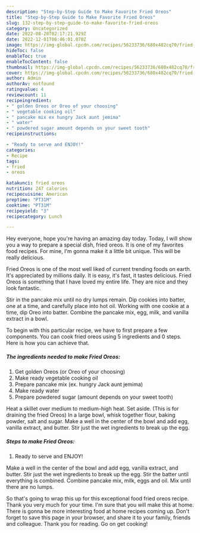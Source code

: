 ```yaml
---
description: "Step-by-Step Guide to Make Favorite Fried Oreos"
title: "Step-by-Step Guide to Make Favorite Fried Oreos"
slug: 132-step-by-step-guide-to-make-favorite-fried-oreos
category: Uncategorized
date: 2022-08-28T02:17:21.929Z
date: 2022-12-01T06:46:01.070Z
image: https://img-global.cpcdn.com/recipes/56233736/680x482cq70/fried-oreos-recipe-main-photo.jpg
hideToc: false
enableToc: true
enableTocContent: false
thumbnail: https://img-global.cpcdn.com/recipes/56233736/680x482cq70/fried-oreos-recipe-main-photo.jpg
cover: https://img-global.cpcdn.com/recipes/56233736/680x482cq70/fried-oreos-recipe-main-photo.jpg
author: Admin
authorAv: notfound
ratingvalue: 4
reviewcount: 11
recipeingredient:
- " golden Oreos or Oreo of your choosing"
- " vegetable cooking oil"
- " pancake mix ex hungry Jack aunt jemima"
- " water"
- " powdered sugar amount depends on your sweet tooth"
recipeinstructions:

- "Ready to serve and ENJOY!"
categories:
- Recipe
tags:
- fried
- oreos

katakunci: fried oreos 
nutrition: 247 calories
recipecuisine: American
preptime: "PT31M"
cooktime: "PT31M"
recipeyield: "3"
recipecategory: Lunch

---
```



Hey everyone, hope you're having an amazing day today. Today, I will show you a way to prepare a special dish, fried oreos. It is one of my favorites food recipes. For mine, I'm gonna make it a little bit unique. This will be really delicious.

Fried Oreos is one of the most well liked of current trending foods on earth. It's appreciated by millions daily. It is easy, it's fast, it tastes delicious. Fried Oreos is something that I have loved my entire life. They are nice and they look fantastic.

Stir in the pancake mix until no dry lumps remain. Dip cookies into batter, one at a time, and carefully place into hot oil. Working with one cookie at a time, dip Oreo into batter. Combine the pancake mix, egg, milk, and vanilla extract in a bowl.


To begin with this particular recipe, we have to first prepare a few components. You can cook fried oreos using 5 ingredients and 0 steps. Here is how you can achieve that.

<!--inarticleads1-->

##### The ingredients needed to make Fried Oreos:

1. Get  golden Oreos (or Oreo of your choosing)
1. Make ready  vegetable cooking oil
1. Prepare  pancake mix (ex. hungry Jack aunt jemima)
1. Make ready  water
1. Prepare  powdered sugar (amount depends on your sweet tooth)


Heat a skillet over medium to medium-high heat. Set aside. (This is for draining the fried Oreos) In a large bowl, whisk together flour, baking powder, salt and sugar. Make a well in the center of the bowl and add egg, vanilla extract, and butter. Stir just the wet ingredients to break up the egg. 

<!--inarticleads2-->

##### Steps to make Fried Oreos:


1. Ready to serve and ENJOY!

Make a well in the center of the bowl and add egg, vanilla extract, and butter. Stir just the wet ingredients to break up the egg. Stir the batter until everything is combined. Combine pancake mix, milk, eggs and oil. Mix until there are no lumps. 

So that's going to wrap this up for this exceptional food fried oreos recipe. Thank you very much for your time. I'm sure that you will make this at home. There is gonna be more interesting food at home recipes coming up. Don't forget to save this page in your browser, and share it to your family, friends and colleague. Thank you for reading. Go on get cooking!
